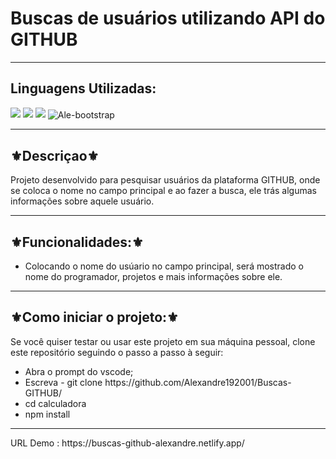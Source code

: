 


<h1>Buscas de usuários utilizando API do GITHUB</h1>
<hr>
<h2>Linguagens Utilizadas:</h2>

<div style="display: inline_block">
  <img src="https://img.shields.io/badge/HTML5-E34F26?style=for-the-badge&logo=html5&logoColor=white"></img> 
  <img src="https://img.shields.io/badge/Sass-CC6699?style=for-the-badge&logo=sass&logoColor=white"></img>
  <img src="https://img.shields.io/badge/JavaScript-F7DF1E?style=for-the-badge&logo=javascript&logoColor=black"></img>
  <img align="center" alt="Ale-bootstrap" src="https://img.shields.io/badge/Bootstrap-563D7C?style=for-the-badge&logo=bootstrap&logoColor=white">
</div>

<hr>
<h2>⚜️Descriçao⚜️</h2>
<p>Projeto desenvolvido para pesquisar usuários da plataforma GITHUB, onde se coloca o nome no campo principal e ao fazer a busca, ele trás algumas informações sobre aquele usuário.</p>
<hr>
<h2>⚜️Funcionalidades:⚜️</h2>
<ul>
<li>Colocando o nome do usúario no campo principal, será mostrado o nome do programador, projetos e mais informações sobre ele.</li>
</ul>
<hr>
<h2>⚜️Como iniciar o projeto:⚜️</h2>
<p>Se você quiser testar ou usar este projeto em sua máquina pessoal, clone este repositório seguindo o passo a passo à seguir:</p>
<ul>
<li>Abra o prompt do vscode;</li>
<li>Escreva - git clone https://github.com/Alexandre192001/Buscas-GITHUB/</li>
<li>cd calculadora</li>
<li>npm install</li>
</ul>
<hr>
URL Demo :  https://buscas-github-alexandre.netlify.app/
